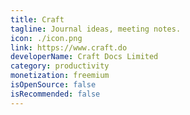 ```yaml
---
title: Craft
tagline: Journal ideas, meeting notes.
icon: ./icon.png
link: https://www.craft.do
developerName: Craft Docs Limited
category: productivity
monetization: freemium
isOpenSource: false
isRecommended: false
---
```

